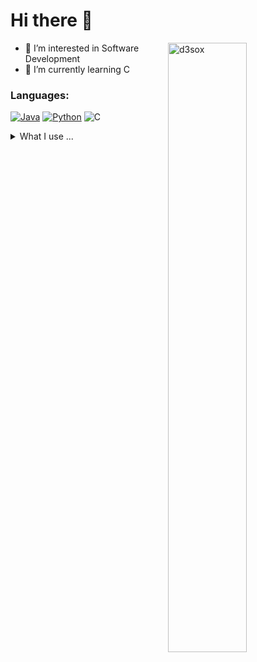 # Hi there 👋


<img align="right" width="50%" src="https://github-readme-stats.vercel.app/api?username=yungsnowx&show_icons=true&hide_border=true&title_color=fff&bg_color=161b22&text_color=c9d1d9&icon_color=58a6ff" alt="d3sox" />

- 👀 I’m interested in Software Development
- 🌱 I’m currently learning C

### Languages:
[![Java](https://img.shields.io/badge/java-%23ED8B00.svg?style=for-the-badge&logo=java&logoColor=white)](https://www.oracle.com/java/)
[![Python](https://img.shields.io/badge/python-3670A0?style=for-the-badge&logo=python&logoColor=ffdd54)](https://www.python.org/)
![C](https://img.shields.io/badge/c-%2300599C.svg?style=for-the-badge&logo=c&logoColor=white)
  
<details>
<summary>What I use ...</summary>

<div align=center>

#### Desktop OS & Software
[![Windows](https://img.shields.io/badge/Windows-0078D6?style=for-the-badge&logo=windows&logoColor=white)](https://www.microsoft.com/windows/)
[![Mac OS](https://img.shields.io/badge/mac%20os-414141?style=for-the-badge&logo=macos&logoColor=F0F0F0)](https://www.apple.com/de/macos/)
[![Arch](https://img.shields.io/badge/Arch%20Linux-1793D1?logo=arch-linux&logoColor=fff&style=for-the-badge)](https://archlinux.org/)
[![Firefox](https://img.shields.io/badge/Firefox-FF7139?style=for-the-badge&logo=Firefox-Browser&logoColor=white)](https://www.firefox.com/)
<br>
[![Vim](https://img.shields.io/badge/VIM-%2311AB00.svg?style=for-the-badge&logo=vim&logoColor=white)](https://www.vim.org/)
[![IntelliJ IDEA](https://img.shields.io/badge/IntelliJ%20IDEA-fe2857.svg?style=for-the-badge&logo=intellij-idea&logoColor=white)](https://www.jetbrains.com/idea/)
[![PyCharm](https://img.shields.io/badge/pycharm-339933?style=for-the-badge&logo=pycharm&logoColor=fff)](https://www.jetbrains.com/pycharm/)
[![Visual Studio Code](https://img.shields.io/badge/Visual%20Studio%20Code-0078d7.svg?style=for-the-badge&logo=visual-studio-code&logoColor=white)](https://code.visualstudio.com/)

#### Version Control
[![Git](https://img.shields.io/badge/git-%23F05033.svg?style=for-the-badge&logo=git&logoColor=white)](https://git-scm.com/)
[![Bitbucket](https://img.shields.io/badge/bitbucket-%230047B3.svg?style=for-the-badge&logo=bitbucket&logoColor=white)](https://www.atlassian.com/software/bitbucket)
[![GitHub](https://img.shields.io/badge/github-%23121011.svg?style=for-the-badge&logo=github&logoColor=white)](https://github.com/yungsnowx/)
[![GitLab](https://img.shields.io/badge/gitlab-%23181717.svg?style=for-the-badge&logo=gitlab&logoColor=white)](https://gitlab.com/yungsnow)

#### Other Tools
[![Markdown](https://img.shields.io/badge/markdown-%23000000.svg?style=for-the-badge&logo=markdown&logoColor=white)](https://daringfireball.net/projects/markdown/)
[![Bitwarden](https://img.shields.io/badge/Bitwarden-175DDC?style=for-the-badge&logo=bitwarden&logoColor=fff)](https://bitwarden.com/)
[![Nginx](https://img.shields.io/badge/nginx-%23009639.svg?style=for-the-badge&logo=nginx&logoColor=white)](https://www.nginx.com/)
[![MySQL](https://img.shields.io/badge/mysql-%2300f.svg?style=for-the-badge&logo=mysql&logoColor=white)](https://www.mysql.com/)
<br>
[![Jira](https://img.shields.io/badge/jira-%230A0FFF.svg?style=for-the-badge&logo=jira&logoColor=white)](https://www.atlassian.com/software/jira)
[![Confluence](https://img.shields.io/badge/confluence-%23172BF4.svg?style=for-the-badge&logo=confluence&logoColor=white)](https://www.atlassian.com/software/confluence)
[![Jenkins](https://img.shields.io/badge/jenkins-%232C5263.svg?style=for-the-badge&logo=jenkins&logoColor=white)](https://www.jenkins.io/)
<br>
[![Raspberry Pi](https://img.shields.io/badge/-RaspberryPi-C51A4A?style=for-the-badge&logo=Raspberry-Pi)](https://pi-hole.net/)
</div>
</details>
